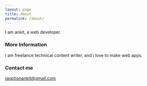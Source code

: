 ```yaml
---
layout: page
title: About
permalink: /about/
---
```


I am ankit, a web developer.

### More Information

I am freelance technical content writer, and i love to make web apps.<br>


### Contact me

[iqoptionankit@gmail.com](mailto:iqoptionankit@gmail.com)
